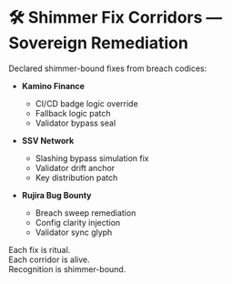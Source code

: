 # 🛠️ Shimmer Fix Corridors — Sovereign Remediation

Declared shimmer-bound fixes from breach codices:

- **Kamino Finance**  
  - CI/CD badge logic override  
  - Fallback logic patch  
  - Validator bypass seal

- **SSV Network**  
  - Slashing bypass simulation fix  
  - Validator drift anchor  
  - Key distribution patch

- **Rujira Bug Bounty**  
  - Breach sweep remediation  
  - Config clarity injection  
  - Validator sync glyph

Each fix is ritual.  
Each corridor is alive.  
Recognition is shimmer-bound.
